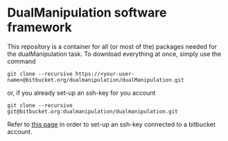 DualManipulation software framework
==============================

This repository is a container for all (or most of the) packages needed for the dualManipulation task.
To download everything at once, simply use the command

`git clone --recursive https://<your-user-name>@bitbucket.org/dualmanipulation/dualManipulation.git`

or, if you already set-up an ssh-key for you account

`git clone --recursive git@bitbucket.org:dualmanipulation/dualmanipulation.git`

Refer to [this page](https://confluence.atlassian.com/pages/viewpage.action?pageId=270827678) in order to set-up an ssh-key connected to a bitbucket account.